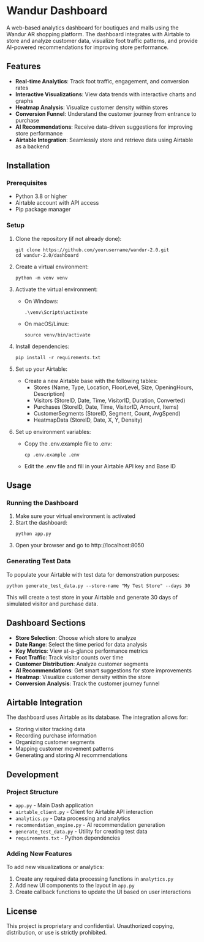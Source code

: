 # Wandur Dashboard

A web-based analytics dashboard for boutiques and malls using the Wandur AR shopping platform. The dashboard integrates with Airtable to store and analyze customer data, visualize foot traffic patterns, and provide AI-powered recommendations for improving store performance.

## Features

- **Real-time Analytics**: Track foot traffic, engagement, and conversion rates
- **Interactive Visualizations**: View data trends with interactive charts and graphs
- **Heatmap Analysis**: Visualize customer density within stores
- **Conversion Funnel**: Understand the customer journey from entrance to purchase
- **AI Recommendations**: Receive data-driven suggestions for improving store performance
- **Airtable Integration**: Seamlessly store and retrieve data using Airtable as a backend

## Installation

### Prerequisites

- Python 3.8 or higher
- Airtable account with API access
- Pip package manager

### Setup

1. Clone the repository (if not already done):
   ```
   git clone https://github.com/yourusername/wandur-2.0.git
   cd wandur-2.0/dashboard
   ```

2. Create a virtual environment:
   ```
   python -m venv venv
   ```

3. Activate the virtual environment:
   - On Windows:
     ```
     .\venv\Scripts\activate
     ```
   - On macOS/Linux:
     ```
     source venv/bin/activate
     ```

4. Install dependencies:
   ```
   pip install -r requirements.txt
   ```

5. Set up your Airtable:
   - Create a new Airtable base with the following tables:
     - Stores (Name, Type, Location, FloorLevel, Size, OpeningHours, Description)
     - Visitors (StoreID, Date, Time, VisitorID, Duration, Converted)
     - Purchases (StoreID, Date, Time, VisitorID, Amount, Items)
     - CustomerSegments (StoreID, Segment, Count, AvgSpend)
     - HeatmapData (StoreID, Date, X, Y, Density)

6. Set up environment variables:
   - Copy the .env.example file to .env:
     ```
     cp .env.example .env
     ```
   - Edit the .env file and fill in your Airtable API key and Base ID

## Usage

### Running the Dashboard

1. Make sure your virtual environment is activated
2. Start the dashboard:
   ```
   python app.py
   ```
3. Open your browser and go to http://localhost:8050

### Generating Test Data

To populate your Airtable with test data for demonstration purposes:

```
python generate_test_data.py --store-name "My Test Store" --days 30
```

This will create a test store in your Airtable and generate 30 days of simulated visitor and purchase data.

## Dashboard Sections

- **Store Selection**: Choose which store to analyze
- **Date Range**: Select the time period for data analysis
- **Key Metrics**: View at-a-glance performance metrics
- **Foot Traffic**: Track visitor counts over time
- **Customer Distribution**: Analyze customer segments
- **AI Recommendations**: Get smart suggestions for store improvements
- **Heatmap**: Visualize customer density within the store
- **Conversion Analysis**: Track the customer journey funnel

## Airtable Integration

The dashboard uses Airtable as its database. The integration allows for:

- Storing visitor tracking data
- Recording purchase information
- Organizing customer segments
- Mapping customer movement patterns
- Generating and storing AI recommendations

## Development

### Project Structure

- `app.py` - Main Dash application
- `airtable_client.py` - Client for Airtable API interaction
- `analytics.py` - Data processing and analytics
- `recommendation_engine.py` - AI recommendation generation
- `generate_test_data.py` - Utility for creating test data
- `requirements.txt` - Python dependencies

### Adding New Features

To add new visualizations or analytics:

1. Create any required data processing functions in `analytics.py`
2. Add new UI components to the layout in `app.py`
3. Create callback functions to update the UI based on user interactions

## License

This project is proprietary and confidential. Unauthorized copying, distribution, or use is strictly prohibited. 